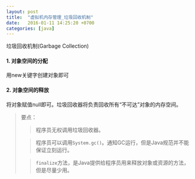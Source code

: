 ```yaml
---
layout: post
title:  "虚拟机内存管理_垃圾回收机制"
date:   2016-01-11 14:25:20 +0700
categories: [java]
---
```


垃圾回收机制(Garbage Collection)

#### 1. 对象空间的分配 ####
用new关键字创建对象即可

#### 2. 对象空间的释放 ####
将对象赋值null即可。垃圾回收器将负责回收所有“不可达”对象的内存空间。

> 要点：
> 
>> 程序员无权调用垃圾回收器。
>
>> 程序员可以调用`System.gc()`。通知GC运行，但是Java规范并不能保证立刻运行。
>
>> `finalize`方法，是Java提供给程序员用来释放对象或资源的方法，但是尽量少用。

